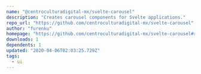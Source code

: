 ```yaml
---
name: "@centroculturadigital-mx/svelte-carousel"
description: "Creates carousel components for Svelte applications."
repo_url: "https://github.com/centroculturadigital-mx/svelte-carousel"
author: "furenku"
homepage: "https://github.com/centroculturadigital-mx/svelte-carousel#readme"
downloads: 1
dependents: 1
updated: "2020-04-06T02:03:25.729Z"
tags: 
  - ui
---
```

